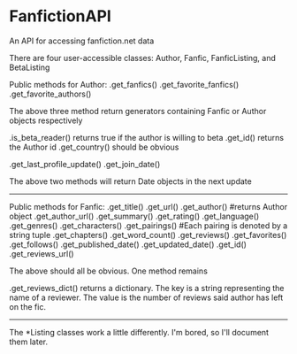 # FanfictionAPI
An API for accessing fanfiction.net data

There are four user-accessible classes: Author, Fanfic, FanficListing, and BetaListing

Public methods for Author:
.get_fanfics()
.get_favorite_fanfics()
.get_favorite_authors()

The above three method return generators containing Fanfic or Author objects respectively

.is_beta_reader() returns true if the author is willing to beta
.get_id() returns the Author id
.get_country() should be obvious

.get_last_profile_update()
.get_join_date()

The above two methods will return Date objects in the next update

--------------------------

Public methods for Fanfic:
.get_title()
.get_url()
.get_author() #returns Author object
.get_author_url()
.get_summary()
.get_rating()
.get_language()
.get_genres()
.get_characters()
.get_pairings() #Each pairing is denoted by a string tuple
.get_chapters()
.get_word_count()
.get_reviews()
.get_favorites()
.get_follows()
.get_published_date()
.get_updated_date()
.get_id()
.get_reviews_url()

The above should all be obvious. One method remains

.get_reviews_dict() returns a dictionary. The key is a string representing the name of a reviewer.
The value is the number of reviews said author has left on the fic.

--------------------

The *Listing classes work a little differently. I'm bored, so I'll document them later.
